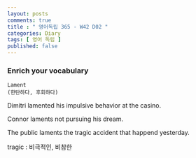 ```yaml
---
layout: posts
comments: true
title : " 영어독립 365 - W42 D02 "
categories: Diary
tags: [ 영어 독립 ]
published: false
---
```


### Enrich your vocabulary

```text
Lament
(한탄하다, 후회하다)
```

Dimitri lamented his impulsive behavior at the casino.

Connor laments not pursuing his dream.

The public laments the tragic accident that happend yesterday.

tragic
 : 비극적인, 비참한
